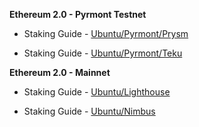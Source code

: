 **Ethereum 2.0 - Pyrmont Testnet**

- Staking Guide - [Ubuntu/Pyrmont/Prysm](https://someresat.medium.com/guide-to-staking-on-ethereum-2-0-ubuntu-pyrmont-prysm-a10b5129c7e3?sk=bf99be4e432410badda3d2844f3d95d3)

- Staking Guide - [Ubuntu/Pyrmont/Teku](https://someresat.medium.com/3da74372910?source=friends_link&sk=835747c0fab93ccf85b4866ffae74b25)


**Ethereum 2.0 - Mainnet**

- Staking Guide - [Ubuntu/Lighthouse](https://medium.com/r/?url=https%3A%2F%2Fsomeresat.medium.com%2F41de20513b12%3Fsource%3Dfriends_link%26sk%3Dac7477fd99b6648a5745a3e327f2701c)

- Staking Guide - [Ubuntu/Nimbus](https://medium.com/r/?url=https%3A%2F%2Fsomeresat.medium.com%2Fe86bdee8c550%3Fsource%3Dfriends_link%26sk%3D6d2d96e714d0ec41c702b94bddec5040)
